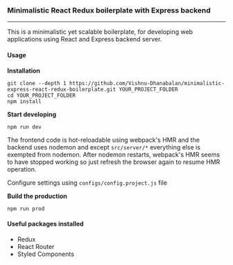 ### **Minimalistic React Redux boilerplate with Express backend**

---

This is a minimalistic yet scalable boilerplate, for developing web applications using React and Express backend server.

#### Usage

**Installation**

    git clone --depth 1 https://github.com/Vishnu-Dhanabalan/minimalistic-express-react-redux-boilerplate.git YOUR_PROJECT_FOLDER
    cd YOUR_PROJECT_FOLDER
    npm install

**Start developing**

    npm run dev

The frontend code is hot-reloadable using webpack's HMR and the backend uses nodemon and except `src/server/*` everything else is exempted from nodemon. After nodemon restarts, webpack's HMR seems to have stopped working so just refresh the browser again to resume HMR operation.

Configure settings using `configs/config.project.js` file

**Build the production**

    npm run prod

#### Useful packages installed

- Redux
- React Router
- Styled Components
